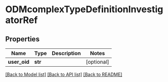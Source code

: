 # ODMcomplexTypeDefinitionInvestigatorRef

## Properties
Name | Type | Description | Notes
------------ | ------------- | ------------- | -------------
**user_oid** | **str** |  | [optional] 

[[Back to Model list]](../README.md#documentation-for-models) [[Back to API list]](../README.md#documentation-for-api-endpoints) [[Back to README]](../README.md)


